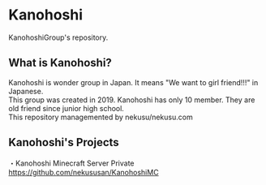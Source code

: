 # Kanohoshi
KanohoshiGroup's repository.

## What is Kanohoshi?
Kanohoshi is wonder group in Japan. It means "We want to girl friend!!!" in Japanese.  
This group was created in 2019. Kanohoshi has only 10 member. They are old friend since junior high school.  
This repository managemented by nekusu/nekusu.com

## Kanohoshi's Projects
・Kanohoshi Minecraft Server Private
https://github.com/nekususan/KanohoshiMC
